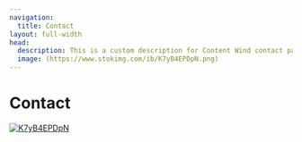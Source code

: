 ```yaml
---
navigation:
  title: Contact
layout: full-width
head:
  description: This is a custom description for Content Wind contact page.
  image: (https://www.stokimg.com/ib/K7yB4EPDpN.png)
---
```


# Contact

<a href = "https://www.linkedin.com/in/let%C3%ADcia-rocumback"><img src="https://www.stokimg.com/ib/K7yB4EPDpN.png" alt="K7yB4EPDpN"/></a>
